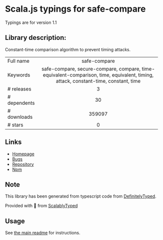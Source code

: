 
# Scala.js typings for safe-compare

Typings are for version 1.1

## Library description:
Constant-time comparison algorithm to prevent timing attacks.

|                    |                 |
| ------------------ | :-------------: |
| Full name          | safe-compare |
| Keywords           | safe-compare, secure-compare, compare, time-equivalent-comparison, time, equivalent, timing, attack, constant-time, constant, time |
| # releases         | 3 |
| # dependents       | 30 |
| # downloads        | 359097 |
| # stars            | 0 |

## Links
- [Homepage](https://github.com/Bruce17/safe-compare#readme)
- [Bugs](https://github.com/Bruce17/safe-compare/issues)
- [Repository](https://github.com/Bruce17/safe-compare)
- [Npm](https://www.npmjs.com/package/safe-compare)
    


## Note
This library has been generated from typescript code from [DefinitelyTyped](https://definitelytyped.org).

Provided with :purple_heart: from [ScalablyTyped](https://github.com/oyvindberg/ScalablyTyped)

## Usage
See [the main readme](../../readme.md) for instructions.


